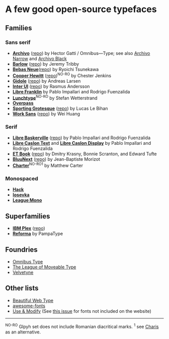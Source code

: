 # A few good open-source typefaces

## Families

### Sans serif

* [__Archivo__](https://www.omnibus-type.com/fonts/archivo/) ([repo](https://github.com/Omnibus-Type/Archivo)) by Hector Gatti / Omnibus—Type; see also [Archivo Narrow](https://www.omnibus-type.com/fonts/archivo-narrow/) and [Archivo Black](https://www.omnibus-type.com/fonts/archivo-black/)
* [__Barlow__](https://tribby.com/fonts/barlow/) ([repo](https://github.com/jpt/barlow)) by Jeremy Tribby
* [__Bebas Neue__](https://bebasneue.com/)([repo](https://github.com/dharmatype/Bebas-Neue)) by Ryoichi Tsunekawa
* [__Cooper Hewitt__](https://www.cooperhewitt.org/open-source-at-cooper-hewitt/cooper-hewitt-the-typeface-by-chester-jenkins/) ([repo](https://github.com/cooperhewitt/cooperhewitt-typeface))<sup>NO-RO</sup> by Chester Jenkins
* [__Gidole__](http://gidole.github.io/) ([repo](https://github.com/larsenwork/Gidole)) by Andreas Larsen
* [__Inter UI__](https://rsms.me/inter/) ([repo](https://github.com/rsms/inter)) by Rasmus Andersson
* [__Libre Franklin__](https://github.com/impallari/Libre-Franklin) by Pablo Impallari and Rodrigo Fuenzalida
* [__Lunchtype__](http://lunchtype.com/)<sup>NO-RO</sup> by Stefan Wetterstrand
* [__Overpass__](http://overpassfont.org/)
* [__Sporting Grotesque__](http://www.bretagnebretagne.fr/font/sporting-grotesque-normal) ([repo](https://github.com/velvetyne/Sporting-Grotesque)) by Lucas Le Bihan
* [__Work Sans__](http://weiweihuanghuang.github.io/Work-Sans/) ([repo](https://github.com/weiweihuanghuang/Work-Sans)) by Wei Huang

### Serif

* [__Libre Baskerville__](https://fonts.google.com/specimen/Libre+Baskerville) ([repo](https://github.com/impallari/Libre-Baskerville)) by Pablo Impallari and Rodrigo Fuenzalida
* [__Libre Caslon Text__](https://github.com/impallari/Libre-Caslon-Text) and [__Libre Caslon Display__](https://github.com/impallari/Libre-Caslon-Display) by Pablo Impallari and Rodrigo Fuenzalida
* [__ET Book__](http://edwardtufte.github.io/et-book/) ([repo](https://github.com/edwardtufte/et-book)) by Dmitry Krasny, Bonnie Scranton, and Edward Tufte
* [__BluuNext__](http://www.velvetyne.fr/fonts/bluu/) ([repo](https://github.com/jbmorizot/BluuNext)) by Jean-Baptiste Morizot
* [__Charter__](https://practicaltypography.com/charter.html)<sup>NO-RO</sup><sup>1</sup> by Matthew Carter

### Monospaced

* [__Hack__](https://sourcefoundry.org/hack/)
* [__Iosevka__](https://be5invis.github.io/Iosevka/)
* [__League Mono__](https://github.com/sursly/leaguemono)

## Superfamilies

* [__IBM Plex__](https://www.ibm.com/plex/) ([repo](https://github.com/IBM/plex/))
* [__Reforma__](https://pampatype.com/reforma) by PampaType

## Foundries

* [Omnibus Type](https://www.omnibus-type.com/)
* [The League of Moveable Type](https://www.theleagueofmoveabletype.com/)
* [Velvetyne](http://www.velvetyne.fr)

## Other lists

* [Beautiful Web Type](http://beautifulwebtype.com/)
* [awesome-fonts](https://github.com/brabadu/awesome-fonts)
* [Use & Modify](http://usemodify.com/) (See [this issue](https://github.com/raphaelbastide/usemodify/issues/1) for fonts not included on the website)

---

<sup>NO-RO</sup> Glpyh set does not include Romanian diacritical marks.
<sup>1</sup> see [Charis](https://software.sil.org/charis/) as an alternative.
